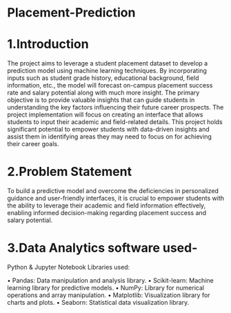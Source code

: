 # Placement-Prediction

# 1.Introduction
The project aims to leverage a student placement dataset to develop a prediction model using machine learning techniques. By incorporating inputs such as student grade history, educational background, field information, etc., the model will forecast on-campus placement success rate and salary potential along with much more insight. The primary objective is to provide valuable insights that can guide students in understanding the key factors influencing their future career prospects. The project implementation will focus on creating an interface that allows students to input their academic and field-related details. This project holds significant potential to empower students with data-driven insights and assist them in identifying areas they may need to focus on for achieving their career goals.

# 2.Problem Statement
To build a predictive model and overcome the deficiencies in personalized guidance and user-friendly interfaces, it is crucial to empower students with the ability to leverage their academic and field information effectively, enabling informed decision-making regarding placement success and salary potential.

# 3.Data Analytics software used-
Python & Jupyter Notebook Libraries used:

•	Pandas: Data manipulation and analysis library.
•	Scikit-learn: Machine learning library for predictive models.
•	NumPy: Library for numerical operations and array manipulation.
•	Matplotlib: Visualization library for charts and plots.
•	Seaborn: Statistical data visualization library. 
